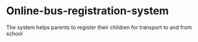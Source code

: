 # Online-bus-registration-system
The system helps parents to register their children for transport to and from school
